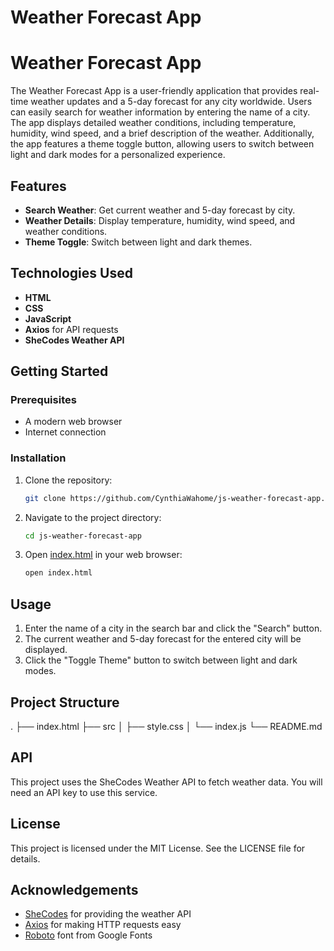 # Weather Forecast App

# Weather Forecast App

The Weather Forecast App is a user-friendly application that provides real-time weather updates and a 5-day forecast for any city worldwide. Users can easily search for weather information by entering the name of a city. The app displays detailed weather conditions, including temperature, humidity, wind speed, and a brief description of the weather. Additionally, the app features a theme toggle button, allowing users to switch between light and dark modes for a personalized experience.

## Features

- **Search Weather**: Get current weather and 5-day forecast by city.
- **Weather Details**: Display temperature, humidity, wind speed, and weather conditions.
- **Theme Toggle**: Switch between light and dark themes.

## Technologies Used

- **HTML**
- **CSS**
- **JavaScript**
- **Axios** for API requests
- **SheCodes Weather API**

## Getting Started

### Prerequisites

- A modern web browser
- Internet connection

### Installation

1. Clone the repository:

    ```bash
    git clone https://github.com/CynthiaWahome/js-weather-forecast-app.git
    ```

2. Navigate to the project directory:

    ```bash
    cd js-weather-forecast-app
    ```

3. Open [index.html](http://_vscodecontentref_/0) in your web browser:

    ```bash
    open index.html
    ```

## Usage

1. Enter the name of a city in the search bar and click the "Search" button.
2. The current weather and 5-day forecast for the entered city will be displayed.
3. Click the "Toggle Theme" button to switch between light and dark modes.

## Project Structure
.
├── index.html
├── src
│   ├── style.css
│   └── index.js
└── README.md

## API

This project uses the SheCodes Weather API to fetch weather data. You will need an API key to use this service.

## License

This project is licensed under the MIT License. See the LICENSE file for details.

## Acknowledgements

- [SheCodes](https://www.shecodes.io/) for providing the weather API
- [Axios](https://axios-http.com/) for making HTTP requests easy
- [Roboto](https://fonts.google.com/specimen/Roboto) font from Google Fonts
